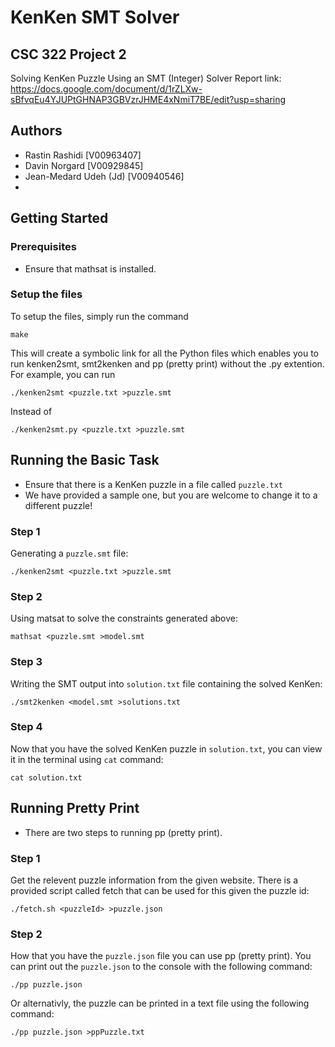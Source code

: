 # KenKen SMT Solver
## CSC 322 Project 2
Solving KenKen Puzzle Using an SMT (Integer) Solver
Report link: https://docs.google.com/document/d/1rZLXw-sBfvqEu4YJUPtGHNAP3GBVzrJHME4xNmiT7BE/edit?usp=sharing

## Authors
- Rastin Rashidi [V00963407]
- Davin Norgard [V00929845]
- Jean-Medard Udeh (Jd) [V00940546]
- 

## Getting Started
### Prerequisites
- Ensure that mathsat is installed.

### Setup the files
To setup the files, simply run the command
```
make
```
This will create a symbolic link for all the Python files which enables you to run kenken2smt, smt2kenken and pp (pretty print) without the .py extention.
For example, you can run 
```
./kenken2smt <puzzle.txt >puzzle.smt
```
Instead of 
```
./kenken2smt.py <puzzle.txt >puzzle.smt
```
## Running the Basic Task
- Ensure that there is a KenKen puzzle in a file called `puzzle.txt`
- We have provided a sample one, but you are welcome to change it to a different puzzle!

### Step 1
Generating a `puzzle.smt` file:
```
./kenken2smt <puzzle.txt >puzzle.smt
```

### Step 2
Using matsat to solve the constraints generated above:
```
mathsat <puzzle.smt >model.smt
```

### Step 3
Writing the SMT output into `solution.txt` file containing the solved KenKen:
```
./smt2kenken <model.smt >solutions.txt
```

### Step 4
Now that you have the solved KenKen puzzle in `solution.txt`, you can view it in the terminal using `cat` command:
```
cat solution.txt
```

## Running Pretty Print
- There are two steps to running pp (pretty print).

### Step 1
Get the relevent puzzle information from the given website. There is a provided script called fetch that can be used for this given the puzzle id:
```
./fetch.sh <puzzleId> >puzzle.json
```

### Step 2
How that you have the `puzzle.json` file you can use pp (pretty print). You can print out the `puzzle.json` to the console with the following command:
```
./pp puzzle.json
```
Or alternativly, the puzzle can be printed in a text file using the following command:
 ```
./pp puzzle.json >ppPuzzle.txt
```

